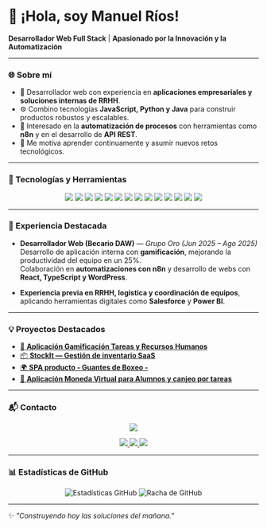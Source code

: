 # 👋 ¡Hola, soy Manuel Ríos!

**Desarrollador Web Full Stack** | **Apasionado por la Innovación y la Automatización**

---

### 🌐 Sobre mí

- 🎯 Desarrollador web con experiencia en **aplicaciones empresariales y soluciones internas de RRHH**.  
- ⚙️ Combino tecnologías **JavaScript, Python y Java** para construir productos robustos y escalables.  
- 🤖 Interesado en la **automatización de procesos** con herramientas como **n8n** y en el desarrollo de **API REST**.  
- 🚀 Me motiva aprender continuamente y asumir nuevos retos tecnológicos.  

---

### 🧩 Tecnologías y Herramientas

<p align="center">
  <img src="https://img.shields.io/badge/React-61DAFB?style=for-the-badge&logo=react&logoColor=white" />
  <img src="https://img.shields.io/badge/Angular-DD0031?style=for-the-badge&logo=angular&logoColor=white" />
  <img src="https://img.shields.io/badge/TypeScript-3178C6?style=for-the-badge&logo=typescript&logoColor=white" />
  <img src="https://img.shields.io/badge/TailwindCSS-06B6D4?style=for-the-badge&logo=tailwindcss&logoColor=white" />
  <img src="https://img.shields.io/badge/Node.js-339933?style=for-the-badge&logo=node.js&logoColor=white" />
  <img src="https://img.shields.io/badge/Python-3776AB?style=for-the-badge&logo=python&logoColor=white" />
  <img src="https://img.shields.io/badge/Django-092E20?style=for-the-badge&logo=django&logoColor=white" />
  <img src="https://img.shields.io/badge/Flask-000000?style=for-the-badge&logo=flask&logoColor=white" />
  <img src="https://img.shields.io/badge/Java-ED8B00?style=for-the-badge&logo=java&logoColor=white" />
  <img src="https://img.shields.io/badge/SpringBoot-6DB33F?style=for-the-badge&logo=springboot&logoColor=white" />
  <img src="https://img.shields.io/badge/MySQL-4479A1?style=for-the-badge&logo=mysql&logoColor=white" />
  <img src="https://img.shields.io/badge/MongoDB-4EA94B?style=for-the-badge&logo=mongodb&logoColor=white" />
  <img src="https://img.shields.io/badge/n8n-EA4C89?style=for-the-badge&logo=n8n&logoColor=white" />
  <img src="https://img.shields.io/badge/GitHub-181717?style=for-the-badge&logo=github&logoColor=white" />
</p>

---

### 💼 Experiencia Destacada

- **Desarrollador Web (Becario DAW)** — *Grupo Oro (Jun 2025 – Ago 2025)*  
  Desarrollo de aplicación interna con **gamificación**, mejorando la productividad del equipo en un 25%.  
  Colaboración en **automatizaciones con n8n** y desarrollo de webs con **React, TypeScript y WordPress**.  

- **Experiencia previa en RRHH, logística y coordinación de equipos**, aplicando herramientas digitales como **Salesforce** y **Power BI**.

---

### 💡 Proyectos Destacados

- [🔗 **Aplicación Gamificación Tareas y Recursos Humanos**](https://github.com/ManRio/OroManager)  
- [📦 **StockIt — Gestión de inventario SaaS**](https://github.com/ManRio/StockIt)  
- [🌍 **SPA producto - Guantes de Boxeo -**](https://github.com/ManRio/spa-producto)  
- [🏢 **Aplicación Moneda Virtual para Alumnos y canjeo por tareas**](https://github.com/ManRio/task_gamification)

---

### 📬 Contacto
<p align="center">
  <a href="https://www.manrio.dev/">
    <img src="https://img.shields.io/badge/Web%20Personal-0A66C2?style=for-the-badge&logo=aboutdotme&logoColor=white" />
  </a>
<p align="center">
  <a href="https://www.linkedin.com/in/riosreinamanuel/">
    <img src="https://img.shields.io/badge/LinkedIn-0A66C2?style=for-the-badge&logo=linkedin&logoColor=white" />
  </a>
  <a href="mailto:manureina87@gmail.com">
    <img src="https://img.shields.io/badge/Email-D14836?style=for-the-badge&logo=gmail&logoColor=white" />
  </a>
  <a href="https://github.com/ManRio">
    <img src="https://img.shields.io/badge/GitHub-100000?style=for-the-badge&logo=github&logoColor=white" />
  </a>
</p>

---

### 📊 Estadísticas de GitHub

<p align="center">
  <img src="https://github-readme-stats.vercel.app/api?username=ManRio&show_icons=true&theme=radical" alt="Estadísticas GitHub" />
  <img src="https://github-readme-streak-stats.herokuapp.com/?user=ManRio&theme=radical" alt="Racha de GitHub" />
</p>

---

✨ *"Construyendo hoy las soluciones del mañana."*
